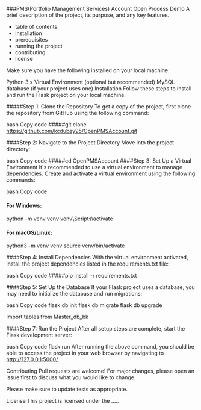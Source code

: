 
###PMS(Portfolio Management Services) Account  Open Process Demo
A brief description of the project, its purpose, and any key features.

- table of contents
- installation
- prerequisites
- running the project
- contributing
- license

Make sure you have the following installed on your local machine:

Python 3.x
Virtual Environment (optional but recommended)
MySQL database (if your project uses one)
Installation
Follow these steps to install and run the Flask project on your local machine.

#####Step 1: Clone the Repository
To get a copy of the project, first clone the repository from GitHub using the following command:

bash
Copy code
#####git clone https://github.com/kcdubey95/OpenPMSAccount.git

####Step 2: Navigate to the Project Directory
Move into the project directory:

bash
Copy code
#####cd OpenPMSAccount
####Step 3: Set Up a Virtual Environment
It's recommended to use a virtual environment to manage dependencies. Create and activate a virtual environment using the following commands:

bash
Copy code
#### For Windows:
python -m venv venv
venv\Scripts\activate

#### For macOS/Linux:
python3 -m venv venv
source venv/bin/activate

####Step 4: Install Dependencies
With the virtual environment activated, install the project dependencies listed in the requirements.txt file:

bash
Copy code
#####pip install -r requirements.txt


####Step 5: Set Up the Database
If your Flask project uses a database, you may need to initialize the database and run migrations:

bash
Copy code
flask db init
flask db migrate
flask db upgrade

Import tables from Master_db_bk


####Step 7: Run the Project
After all setup steps are complete, start the Flask development server:

bash
Copy code
flask run
After running the above command, you should be able to access the project in your web browser by navigating to http://127.0.0.1:5000/.

Contributing
Pull requests are welcome! For major changes, please open an issue first to discuss what you would like to change.

Please make sure to update tests as appropriate.

License
This project is licensed under the .....

